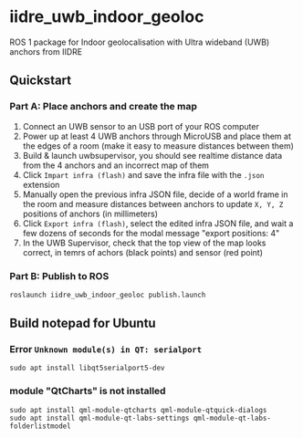 # iidre_uwb_indoor_geoloc
ROS 1 package for Indoor geolocalisation with Ultra wideband (UWB) anchors from IIDRE

## Quickstart

### Part A: Place anchors and create the map
1. Connect an UWB sensor to an USB port of your ROS computer
2. Power up at least 4 UWB anchors through MicroUSB and place them at the edges of a room (make it easy to measure distances between them)
3. Build & launch uwbsupervisor, you should see realtime distance data from the 4 anchors and an incorrect map of them 
4. Click `Impart infra (flash)` and save the infra file with the `.json` extension
5. Manually open the previous infra JSON file, decide of a world frame in the room and measure distances between anchors to update `X, Y, Z` positions of anchors (in millimeters)
6. Click `Export infra (flash)`, select the edited infra JSON file, and wait a few dozens of seconds for the modal message "export positions: 4"
7. In the UWB Supervisor, check that the top view of the map looks correct, in temrs of achors (black points) and sensor (red point)

### Part B: Publish to ROS
```bash
roslaunch iidre_uwb_indoor_geoloc publish.launch
```

## Build notepad for Ubuntu
### Error `Unknown module(s) in QT: serialport`
```
sudo apt install libqt5serialport5-dev
```

### module "QtCharts" is not installed
```
sudo apt install qml-module-qtcharts qml-module-qtquick-dialogs
sudo apt install qml-module-qt-labs-settings qml-module-qt-labs-folderlistmodel
```
